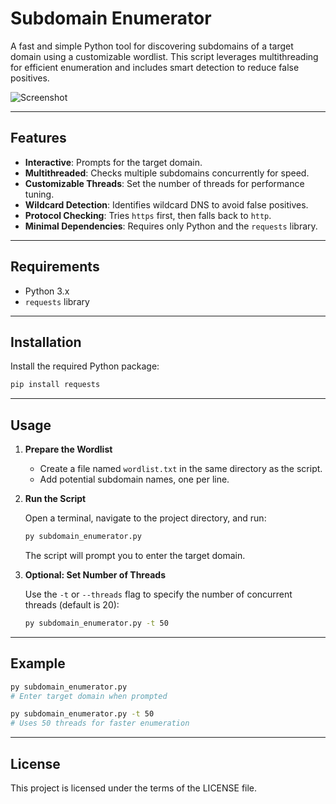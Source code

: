 
# Subdomain Enumerator

A fast and simple Python tool for discovering subdomains of a target domain using a customizable wordlist. This script leverages multithreading for efficient enumeration and includes smart detection to reduce false positives.

![Screenshot](https://i.imgur.com/b0yCg1L.png)

---

## Features

- **Interactive**: Prompts for the target domain.
- **Multithreaded**: Checks multiple subdomains concurrently for speed.
- **Customizable Threads**: Set the number of threads for performance tuning.
- **Wildcard Detection**: Identifies wildcard DNS to avoid false positives.
- **Protocol Checking**: Tries `https` first, then falls back to `http`.
- **Minimal Dependencies**: Requires only Python and the `requests` library.

---

## Requirements

- Python 3.x
- `requests` library

---

## Installation

Install the required Python package:

```sh
pip install requests
```

---

## Usage

1. **Prepare the Wordlist**

   - Create a file named `wordlist.txt` in the same directory as the script.
   - Add potential subdomain names, one per line.

2. **Run the Script**

   Open a terminal, navigate to the project directory, and run:

   ```sh
   py subdomain_enumerator.py
   ```

   The script will prompt you to enter the target domain.

3. **Optional: Set Number of Threads**

   Use the `-t` or `--threads` flag to specify the number of concurrent threads (default is 20):

   ```sh
   py subdomain_enumerator.py -t 50
   ```

---

## Example

```sh
py subdomain_enumerator.py
# Enter target domain when prompted

py subdomain_enumerator.py -t 50
# Uses 50 threads for faster enumeration
```

---

## License

This project is licensed under the terms of the LICENSE file.

